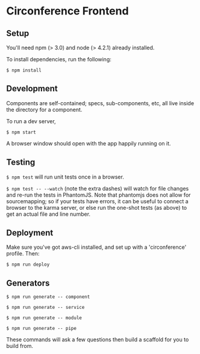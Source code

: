 # Circonference Frontend

## Setup

You'll need npm (> 3.0) and node (> 4.2.1)  already installed.

To install dependencies, run the following:

```
$ npm install
```

## Development

Components are self-contained; specs, sub-components, etc, all live inside the directory for a component.

To run a dev server,

```
$ npm start
```

A browser window should open with the app happily running on it.


## Testing

`$ npm test` will run unit tests once in a browser.

`$ npm test -- --watch` (note the extra dashes) will watch for file changes and re-run the tests in PhantomJS. Note that phantomjs does not allow for sourcemapping; so if your tests have errors, it can be useful to connect a browser to the karma server, or else run the one-shot tests (as above) to get an actual file and line number.


## Deployment

Make sure you've got aws-cli installed, and set up with a 'circonference' profile. Then:

`$ npm run deploy`

## Generators

```
$ npm run generate -- component

$ npm run generate -- service

$ npm run generate -- module

$ npm run generate -- pipe
```

These commands will ask a few questions then build a scaffold for you to build from.
